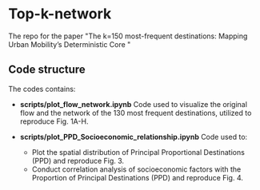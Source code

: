 # Top-k-network
The repo for the paper "The k=150 most-frequent destinations: Mapping Urban Mobility’s Deterministic Core "


## Code structure

The codes contains:

*   **scripts/plot_flow_network.ipynb** Code used to visualize the original flow and the network of the 130 most frequent destinations, utilized to reproduce Fig. 1A-H.

*   **scripts/plot_PPD_Socioeconomic_relationship.ipynb** Code used to:
    - Plot the spatial distribution of Principal Proportional Destinations (PPD) and reproduce Fig. 3.
    - Conduct correlation analysis of socioeconomic factors with the Proportion of Principal Destinations (PPD) and reproduce Fig. 4.
